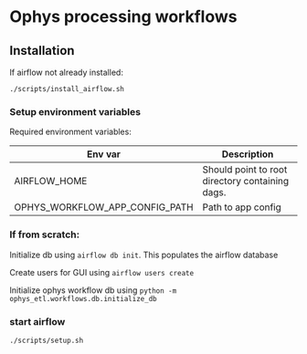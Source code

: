 # Ophys processing workflows

## Installation

If airflow not already installed:

`./scripts/install_airflow.sh`

### Setup environment variables
    
Required environment variables:

| Env var                           | Description                                     |
|-----------------------------------|-------------------------------------------------|
| AIRFLOW_HOME                      | Should point to root directory containing dags. |
| OPHYS_WORKFLOW_APP_CONFIG_PATH    | Path to app config                              |

### If from scratch:
Initialize db using `airflow db init`. This populates the airflow database

Create users for GUI using `airflow users create`

Initialize ophys workflow db using `python -m ophys_etl.workflows.db.initialize_db`

### start airflow

`./scripts/setup.sh`